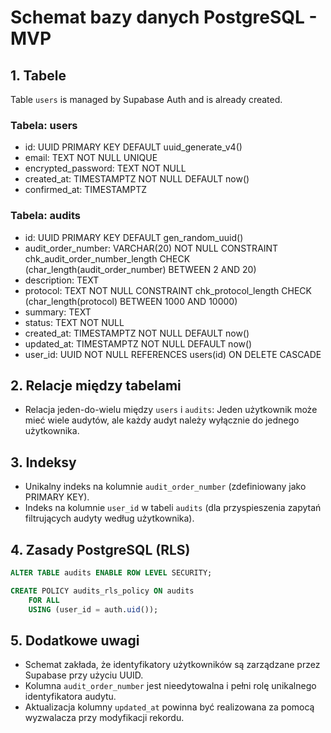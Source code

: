 # Schemat bazy danych PostgreSQL - MVP

## 1. Tabele

Table `users` is managed by Supabase Auth and is already created.
### Tabela: users
- id: UUID PRIMARY KEY DEFAULT uuid_generate_v4()
- email: TEXT NOT NULL UNIQUE
- encrypted_password: TEXT NOT NULL
- created_at: TIMESTAMPTZ NOT NULL DEFAULT now()
- confirmed_at: TIMESTAMPTZ

### Tabela: audits
- id: UUID PRIMARY KEY DEFAULT gen_random_uuid()
- audit_order_number: VARCHAR(20) NOT NULL
  CONSTRAINT chk_audit_order_number_length CHECK (char_length(audit_order_number) BETWEEN 2 AND 20)
- description: TEXT
- protocol: TEXT NOT NULL
  CONSTRAINT chk_protocol_length CHECK (char_length(protocol) BETWEEN 1000 AND 10000)
- summary: TEXT
- status: TEXT NOT NULL
- created_at: TIMESTAMPTZ NOT NULL DEFAULT now()
- updated_at: TIMESTAMPTZ NOT NULL DEFAULT now()
- user_id: UUID NOT NULL REFERENCES users(id) ON DELETE CASCADE

## 2. Relacje między tabelami
- Relacja jeden-do-wielu między `users` i `audits`: Jeden użytkownik może mieć wiele audytów, ale każdy audyt należy wyłącznie do jednego użytkownika.

## 3. Indeksy
- Unikalny indeks na kolumnie `audit_order_number` (zdefiniowany jako PRIMARY KEY).
- Indeks na kolumnie `user_id` w tabeli `audits` (dla przyspieszenia zapytań filtrujących audyty według użytkownika).

## 4. Zasady PostgreSQL (RLS)
```sql
ALTER TABLE audits ENABLE ROW LEVEL SECURITY;

CREATE POLICY audits_rls_policy ON audits
    FOR ALL
    USING (user_id = auth.uid());
```

## 5. Dodatkowe uwagi
- Schemat zakłada, że identyfikatory użytkowników są zarządzane przez Supabase przy użyciu UUID.
- Kolumna `audit_order_number` jest nieedytowalna i pełni rolę unikalnego identyfikatora audytu.
- Aktualizacja kolumny `updated_at` powinna być realizowana za pomocą wyzwalacza przy modyfikacji rekordu. 